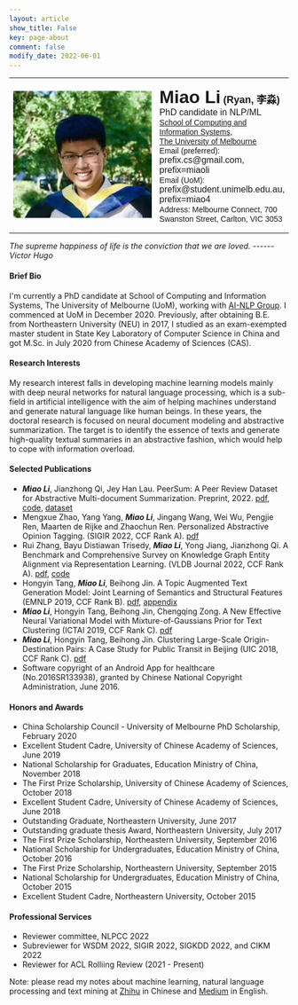 ```yaml
---
layout: article
show_title: False
key: page-about
comment: false
modify_date: 2022-06-01
---
```


<table>
<tr>
<td width="280" align="center">
    <div style="float:center">
      <img src="files/ava.png" width="250">
    </div>
</td>
<td>
    <font face="Arial"> </font>
    <p>
        <font face="Arial">
        <b><font size="6">Miao Li</font><font size="4.5"> (Ryan, 李淼)</font></b></br>
        <font size="3">PhD candidate in NLP/ML</font><br>
        <a href="https://cis.unimelb.edu.au/">School of Computing and Information Systems</a>,</br> 
        <a href="https://www.unimelb.edu.au/">The University of Melbourne</a></br>
        Email (preferred): <font size="3">prefix.cs@gmail.com, prefix=miaoli</font></br>
        Email (UoM): <font size="3">prefix@student.unimelb.edu.au, prefix=miao4</font></br>
        Address: Melbourne Connect, 700 Swanston Street, Carlton, VIC 3053
        </font>
   </p>
</td>
</tr>
</table>

*The supreme happiness of life is the conviction that we are loved.             ------ Victor Hugo*

#### Brief Bio

I'm currently a PhD candidate at School of Computing and Information Systems, The University of Melbourne (UoM), working with [AI-NLP Group](https://cis.unimelb.edu.au/research/artificial-intelligence/Natural-Language-Processing). I commenced at UoM in December 2020. Previously, after obtaining B.E. from Northeastern University (NEU) in 2017, I studied as an exam-exempted master student in State Key Laboratory of Computer Science in China and got M.Sc. in July 2020 from Chinese Academy of Sciences (CAS). 

#### Research Interests

My research interest falls in developing machine learning models mainly with deep neural networks for natural language processing, which is a sub-field in artificial intelligence with the aim of helping machines understand and generate natural language like human beings. In these years, the doctoral research is focused on neural document modeling and abstractive summarization. The target is to identify the essence of texts and generate high-quality textual summaries in an abstractive fashion, which would help to cope with information overload.

#### Selected Publications

- ***Miao Li***, Jianzhong Qi, Jey Han Lau. PeerSum: A Peer Review Dataset for Abstractive Multi-document Summarization. Preprint, 2022. [pdf](https://arxiv.org/abs/2203.01769), [code](https://github.com/oaimli/PeerSum), [dataset](https://github.com/oaimli/PeerSum)
- Mengxue Zhao, Yang Yang, ***Miao Li***, Jingang Wang, Wei Wu, Pengjie Ren, Maarten de Rijke and Zhaochun Ren. Personalized Abstractive Opinion Tagging. (SIGIR 2022, CCF Rank A). [pdf](https://staff.fnwi.uva.nl/m.derijke/wp-content/papercite-data/pdf/zhao-2022-personalized.pdf)
- Rui Zhang, Bayu Distiawan Trisedy, ***Miao Li***, Yong Jiang, Jianzhong Qi. A Benchmark and Comprehensive Survey on Knowledge Graph Entity Alignment via Representation Learning. (VLDB Journal 2022, CCF Rank A). [pdf](https://link.springer.com/article/10.1007/s00778-022-00747-z), [code](https://github.com/ruizhang-ai/EA_for_KG)
- Hongyin Tang, ***Miao Li***, Beihong Jin. A Topic Augmented Text Generation Model: Joint Learning of Semantics and Structural Features (EMNLP 2019, CCF Rank B). [pdf](https://www.aclweb.org/anthology/D19-1513/), [appendix](https://oaimli.github.io/files/paper_at_emnlp2019_appendix.pdf)
- ***Miao Li***,  Hongyin Tang, Beihong Jin, Chengqing Zong. A New Effective Neural Variational Model with Mixture-of-Gaussians Prior for Text Clustering (ICTAI 2019, CCF Rank C). [pdf](https://oaimli.github.io/files/paper_at_ictai2019.pdf) 
- ***Miao Li***, Hongyin Tang, Beihong Jin. Clustering Large-Scale Origin-Destination Pairs: A Case Study for Public Transit in Beijing (UIC 2018, CCF Rank C). [pdf](https://ieeexplore.ieee.org/document/8560115) 
- Software copyright of an Android App for healthcare (No.2016SR133938), granted by Chinese National Copyright Administration, June 2016.

#### Honors and Awards

- China Scholarship Council - University of Melbourne PhD Scholarship, February 2020
- Excellent Student Cadre, University of Chinese Academy of Sciences, June 2019
- National Scholarship for Graduates, Education Ministry of China, November 2018
- The First Prize Scholarship, University of Chinese Academy of Sciences, October 2018
- Excellent Student Cadre, University of Chinese Academy of Sciences, June 2018
- Outstanding Graduate, Northeastern University, June 2017
- Outstanding graduate thesis Award, Northeastern University, July 2017
- The First Prize Scholarship, Northeastern University, September 2016
- National Scholarship for Undergraduates, Education Ministry of China, October 2016
- The First Prize Scholarship, Northeastern University, September 2015
- National Scholarship for Undergraduates, Education Ministry of China, October 2015
- Excellent Student Cadre, Northeastern University, October 2015

#### Professional Services

- Reviewer committee, NLPCC 2022
- Subreviewer for WSDM 2022, SIGIR 2022, SIGKDD 2022, and CIKM 2022
- Reviewer for ACL Rolliing Review (2021 - Present)

Note: please read my notes about machine learning, natural language processing and text mining at [Zhihu](https://www.zhihu.com/people/oaimli/posts) in Chinese and [Medium](https://medium.com/@oaimli) in English.



